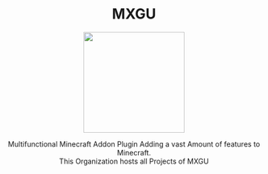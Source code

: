 <h1 align="center">MXGU</h1>

<p align="center">
  <img src="https://firebasestorage.googleapis.com/v0/b/static-a0c34.appspot.com/o/MXGU.png?alt=media&token=febe31fa-6772-4981-b2e6-ddd56f6ef1a2" width="200" title="">
</p>

<p align="center">
  Multifunctional Minecraft Addon Plugin Adding a vast Amount of features to Minecraft.<br>
  This Organization hosts all Projects of MXGU
</p>


